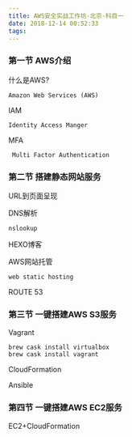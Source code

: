 ```yaml
---
title: AWS安全实战工作坊-北京-科目一
date: 2018-12-14 00:52:33
tags:
---
```


### 第一节 AWS介绍
什么是AWS?
```
Amazon Web Services (AWS)
```

IAM
```
Identity Access Manger
```

MFA
```
 Multi Factor Authentication
```

### 第二节 搭建静态网站服务

URL到页面呈现

DNS解析
```
nslookup
```

HEXO博客

AWS网站托管
```
web static hosting
```

ROUTE 53

### 第三节 一键搭建AWS S3服务

Vagrant

```
brew cask install virtualbox
brew cask install vagrant
```

CloudFormation

Ansible

### 第四节 一键搭建AWS EC2服务

EC2+CloudFormation